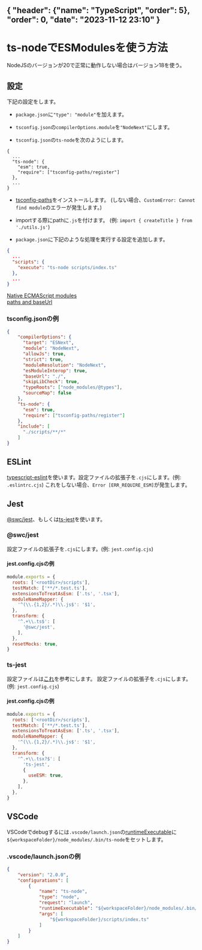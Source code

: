 { "header": {"name": "TypeScript", "order": 5}, "order": 0, "date": "2023-11-12 23:10" }
---
# ts-nodeでESModulesを使う方法

NodeJSのバージョンが20で正常に動作しない場合はバージョン18を使う。

## 設定

下記の設定をします。

* `package.json`に`"type": "module"`を加えます。

* `tsconfig.json`の`compilerOptions.module`を`"NodeNext"`にします。

* `tsconfig.json`の`ts-node`を次のようにします。
```
{
  ...
  "ts-node": {
    "esm": true,
    "require": ["tsconfig-paths/register"]
  },
  ...
}
```

* [tsconfig-paths](https://github.com/dividab/tsconfig-paths)をインストールします。
(しない場合、`CustomError: Cannot find module`のエラーが発生します。)

* importする際にpathに`.js`を付けます。
(例: `import { createTitle } from './utils.js'`)

* `package.json`に下記のような処理を実行する設定を追加します。

```json
{
  ...
  "scripts": {
    "execute": "ts-node scripts/index.ts"
  },
  ...
}
```

[Native ECMAScript modules](https://typestrong.org/ts-node/docs/imports#native-ecmascript-modules)  
[paths and baseUrl](https://typestrong.org/ts-node/docs/paths/)

### tsconfig.jsonの例

```json
{
    "compilerOptions": {
      "target": "ESNext",
      "module": "NodeNext",
      "allowJs": true,
      "strict": true,
      "moduleResolution": "NodeNext",
      "esModuleInterop": true,
      "baseUrl": "./",
      "skipLibCheck": true,
      "typeRoots": ["node_modules/@types"],
      "sourceMap": false
    },
    "ts-node": {
      "esm": true,
      "require": ["tsconfig-paths/register"]
    },
    "include": [
      "./scripts/**/*"
    ]
}
```

## ESLint

[typescript-eslint](https://typescript-eslint.io/)を使います。設定ファイルの拡張子を`.cjs`にします。(例: `.eslintrc.cjs`)
これをしない場合、`Error [ERR_REQUIRE_ESM]`が発生します。

## Jest

[@swc/jest](https://github.com/swc-project/jest)、もしくは[ts-jest](https://kulshekhar.github.io/ts-jest/)を使います。

### @swc/jest

設定ファイルの拡張子を`.cjs`にします。(例: `jest.config.cjs`)

#### jest.config.cjsの例

```js
module.exports = {
  roots: ['<rootDir>/scripts'],
  testMatch: ['**/*.test.ts'],
  extensionsToTreatAsEsm: ['.ts', '.tsx'],
  moduleNameMapper: {
    '^(\\.{1,2}/.*)\\.js$': '$1',
  },
  transform: {
    '^.+\\.ts$': [
      '@swc/jest',
    ],
  },
  resetMocks: true,
}
```

### ts-jest

設定ファイルは[これ](https://kulshekhar.github.io/ts-jest/docs/guides/esm-support#manual-configuration)を参考にします。
設定ファイルの拡張子を`.cjs`にします。(例: `jest.config.cjs`)

#### jest.config.cjsの例

```js
module.exports = {
  roots: ['<rootDir>/scripts'],
  testMatch: ['**/*.test.ts'],
  extensionsToTreatAsEsm: ['.ts', '.tsx'],
  moduleNameMapper: {
    '^(\\.{1,2}/.*)\\.js$': '$1',
  },
  transform: {
    '^.+\\.tsx?$': [
      'ts-jest',
      {
        useESM: true,
      },
    ],
  },
}
```

## VSCode

VSCodeでdebugするには`.vscode/launch.json`の[runtimeExecutable](https://code.visualstudio.com/docs/nodejs/nodejs-debugging#_launch-configuration-attributes)に`${workspaceFolder}/node_modules/.bin/ts-node`をセットします。

### .vscode/launch.jsonの例

```json
{
    "version": "2.0.0",
    "configurations": [
        {
            "name": "ts-node",
            "type": "node",
            "request": "launch",
            "runtimeExecutable": "${workspaceFolder}/node_modules/.bin/ts-node",
            "args": [
                "${workspaceFolder}/scripts/index.ts"
            ]
        }
    ]
}
```